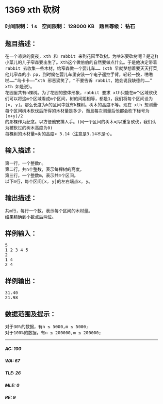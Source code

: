 # 1369 xth 砍树   
### 时间限制： 1 s&nbsp;&nbsp;&nbsp;&nbsp;空间限制： 128000 KB&nbsp;&nbsp;&nbsp;&nbsp;题目等级： 钻石  
## 题目描述：  

<pre>
在一个凉爽的夏夜，xth 和 rabbit 来到花园里砍树。为啥米要砍树呢？是这样滴，  
小菜儿的儿子窄森要出生了。Xth这个做伯伯的自然要做点什么。于是他决定带着  
rabbit 去收集一些木材，给窄森做一个婴儿车……（xth 早就梦想着要天天打菜儿  
他儿窄森的小 pp，到时候在婴儿车里安装一个电子遥控手臂，轻轻一按，啪啪  
啪……“乌卡卡——”xth 邪恶滴笑了，“不要告诉 rabbit，她会说我缺德的……”  
xth 如是说）。  
花园里共有n棵树。为了花园的整体形象，rabbit 要求 xth只能在m个区域砍伐，我  
们可以将这m个区域看成m个区间，树的间距相等，都是1，我们将每个区间设为  
[x, y]。那么长度为k的区间中就有k棵树。树木的高度不等。现在 xth 想测量一下，  
每个区间树木砍伐后所得的木材量是多少，而且每次测量后他都会砍下标号为  
(x+y)/2  
的那棵作为纪念。以方便他安排人手。(同一个区间的树木可以重复砍伐，我们认  
为被砍过的树木高度为0)  
每棵树的木材量=树的高度∗ 3.14（注意是3.14不是π）。
</pre>
  
  
## 输入描述：  

<pre>
第一行，一个整数n。  
第二行，共n个整数，表示每棵树的高度。  
第三行，一个整数m，表示共m个区间。  
以下m行，每个区间[x, y]的左右端点x, y。
</pre>
  
  
## 输出描述：  

<pre>
共m行，每行一个数，表示每个区间的木材量。
结果精确到小数点后两位。
</pre>
  
  
## 样例输入：  

<pre>
5  
1 2 3 4 5  
2  
1 4  
2 4
</pre>
  
  
## 样例输出：  

<pre>
31.40  
21.98
</pre>
  
  
## 数据范围及提示：  

<pre>
对于30%的数据，有n ≤ 5000,m ≤ 5000;  
对于100%的数据，有n ≤ 200000,m ≤ 200000;
</pre>
  
  
***  

##### AC: 100  
##### WA: 67  
##### TLE: 26  
##### MLE: 0  
##### RE: 9  
